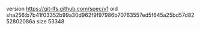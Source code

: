 version https://git-lfs.github.com/spec/v1
oid sha256:b7b41f03352b99a30d962f9f97986b70763557ed5f645a25bd57d8252802086a
size 53348
